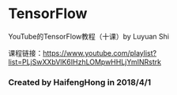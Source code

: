 # TensorFlow

YouTube的TensorFlow教程（十课）by Luyuan Shi

课程链接：https://www.youtube.com/playlist?list=PLjSwXXbVlK6IHzhLOMpwHHLjYmINRstrk

### Created by HaifengHong in 2018/4/1
